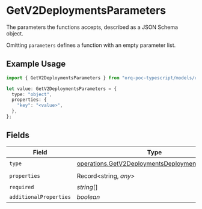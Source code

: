 # GetV2DeploymentsParameters

The parameters the functions accepts, described as a JSON Schema object. 

 Omitting `parameters` defines a function with an empty parameter list.

## Example Usage

```typescript
import { GetV2DeploymentsParameters } from "orq-poc-typescript/models/operations";

let value: GetV2DeploymentsParameters = {
  type: "object",
  properties: {
    "key": "<value>",
  },
};
```

## Fields

| Field                                                                                                                | Type                                                                                                                 | Required                                                                                                             | Description                                                                                                          |
| -------------------------------------------------------------------------------------------------------------------- | -------------------------------------------------------------------------------------------------------------------- | -------------------------------------------------------------------------------------------------------------------- | -------------------------------------------------------------------------------------------------------------------- |
| `type`                                                                                                               | [operations.GetV2DeploymentsDeploymentsPublicType](../../models/operations/getv2deploymentsdeploymentspublictype.md) | :heavy_check_mark:                                                                                                   | N/A                                                                                                                  |
| `properties`                                                                                                         | Record<string, *any*>                                                                                                | :heavy_check_mark:                                                                                                   | N/A                                                                                                                  |
| `required`                                                                                                           | *string*[]                                                                                                           | :heavy_minus_sign:                                                                                                   | N/A                                                                                                                  |
| `additionalProperties`                                                                                               | *boolean*                                                                                                            | :heavy_minus_sign:                                                                                                   | N/A                                                                                                                  |